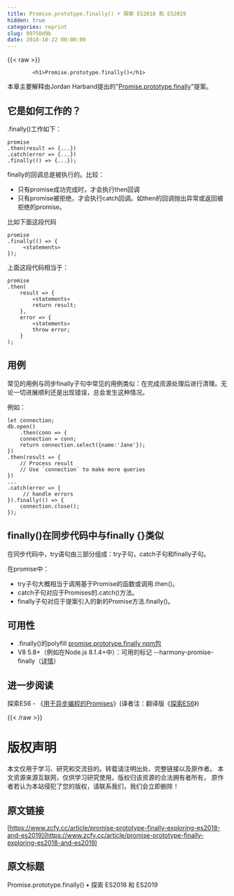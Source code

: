 ```yaml
---
title: Promise.prototype.finally() • 探索 ES2018 和 ES2019
hidden: true
categories: reprint
slug: 99750d9b
date: 2018-10-22 00:00:00
---
```


{{< raw >}}

            <h1>Promise.prototype.finally()</h1>
<p>本章主要解释由Jordan Harband提出的"<a href="https://github.com/tc39/proposal-promise-finally">Promise.prototype.finally</a>"提案。</p>
<h2>它是如何工作的？</h2>
<p>.finally()工作如下：</p>
<pre><code class="hljs nimrod">promise
.then(<span class="hljs-literal">result</span> =&gt; <span class="hljs-meta">{...}</span>)
.catch(error =&gt; <span class="hljs-meta">{...}</span>)
.<span class="hljs-keyword">finally</span>(() =&gt; <span class="hljs-meta">{...}</span>);
</code></pre>
<p>finally的回调总是被执行的。比较：</p>
<ul>
<li>只有promise成功完成时，才会执行then回调</li>
<li>只有promise被拒绝，才会执行catch回调。如then的回调抛出异常或返回被拒绝的promise。</li>
</ul>
<p>比如下面这段代码</p>
<pre><code class="hljs coffeescript">promise
.<span class="hljs-keyword">finally</span>(<span class="hljs-function"><span class="hljs-params">()</span> =&gt;</span> {
     «statements»
});
</code></pre>
<p>上面这段代码相当于：</p>
<pre><code class="hljs typescript">promise
.then(
    <span class="hljs-function"><span class="hljs-params">result</span> =&gt;</span> {
        «statements»
        <span class="hljs-keyword">return</span> result;
    },
    <span class="hljs-function"><span class="hljs-params">error</span> =&gt;</span> {
        «statements»
        <span class="hljs-keyword">throw</span> error;
    }
);
</code></pre>
<h2>用例</h2>
<p>常见的用例与同步finally子句中常见的用例类似：在完成资源处理后进行清理。无论一切进展顺利还是出现错误，总会发生这种情况。</p>
<p>例如：</p>
<pre><code class="hljs javascript"><span class="hljs-keyword">let</span> connection;
db.open()
    .then(<span class="hljs-function"><span class="hljs-params">conn</span> =&gt;</span> {
    connection = conn;
    <span class="hljs-keyword">return</span> connection.select({<span class="hljs-attr">name</span>:<span class="hljs-string">'Jane'</span>});
})
.then(<span class="hljs-function"><span class="hljs-params">result</span> =&gt;</span> {
    <span class="hljs-comment">// Process result</span>
    <span class="hljs-comment">// Use `connection` to make more queries</span>
})
...
.catch(<span class="hljs-function"><span class="hljs-params">error</span> =&gt;</span> {
     <span class="hljs-comment">// handle errors</span>
}).finally(<span class="hljs-function"><span class="hljs-params">()</span> =&gt;</span> {
    connection.close();
});
</code></pre>
<h2>finally()在同步代码中与finally {}类似</h2>
<p>在同步代码中，try语句由三部分组成：try子句，catch子句和finally子句。</p>
<p>在promise中：</p>
<ul>
<li>try子句大概相当于调用基于Promise的函数或调用.then()。</li>
<li>catch子句对应于Promises的.catch()方法。</li>
<li>finally子句对应于提案引入的新的Promise方法.finally()。</li>
</ul>
<h2>可用性</h2>
<ul>
<li>.finally()的polyfill <a href="https://github.com/es-shims/Promise.prototype.finally">promise.prototype.finally npm包</a></li>
<li>V8 5.8+（例如在Node.js 8.1.4+中）：可用的标记 --harmony-promise-finally（<a href="https://chromium.googlesource.com/v8/v8.git/+/18ad0f13afeaabff4e035fddd9edc3d319152160">详情</a>）</li>
</ul>
<h2>进一步阅读</h2>
<p>探索ES6 - 《<a href="http://exploringjs.com/es6/ch_promises.html">用于异步编程的Promises</a>》(译者注：翻译版《<a href="https://es6-org.github.io/exploring-es6/">探索ES6</a>》)</p>

          
{{< /raw >}}

# 版权声明
本文仅用于学习、研究和交流目的。转载请注明出处、完整链接以及原作者。
本文资源来源互联网，仅供学习研究使用，版权归该资源的合法拥有者所有，
原作者若认为本站侵犯了您的版权，请联系我们，我们会立即删除！

## 原文链接
[https://www.zcfy.cc/article/promise-prototype-finally-exploring-es2018-and-es2019](https://www.zcfy.cc/article/promise-prototype-finally-exploring-es2018-and-es2019)

## 原文标题
Promise.prototype.finally() • 探索 ES2018 和 ES2019
